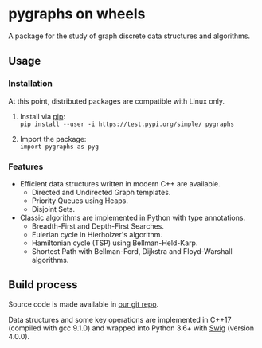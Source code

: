 # pygraphs on wheels

A package for the study of graph discrete data structures and algorithms.


## Usage

### Installation

At this point, distributed packages are compatible with Linux only.

1. Install via [pip](https://test.pypi.org/project/pygraphs/):</br>
    ```pip install --user -i https://test.pypi.org/simple/ pygraphs```

2. Import the package:</br>
    ```import pygraphs as pyg```

### Features

- Efficient data structures written in modern C++ are available.
  - Directed and Undirected Graph templates.
  - Priority Queues using Heaps.
  - Disjoint Sets.
- Classic algorithms are implemented in Python with type annotations.
  - Breadth-First and Depth-First Searches.
  - Eulerian cycle in Hierholzer's algorithm.
  - Hamiltonian cycle (TSP) using Bellman-Held-Karp.
  - Shortest Path with Bellman-Ford, Dijkstra and Floyd-Warshall algorithms.


## Build process

Source code is made available in [our git repo](https://gitlab.com/baioc/pygraphs).

Data structures and some key operations are implemented in C++17 (compiled with gcc 9.1.0) and wrapped into Python 3.6+ with [Swig](http://www.swig.org/) (version 4.0.0).
